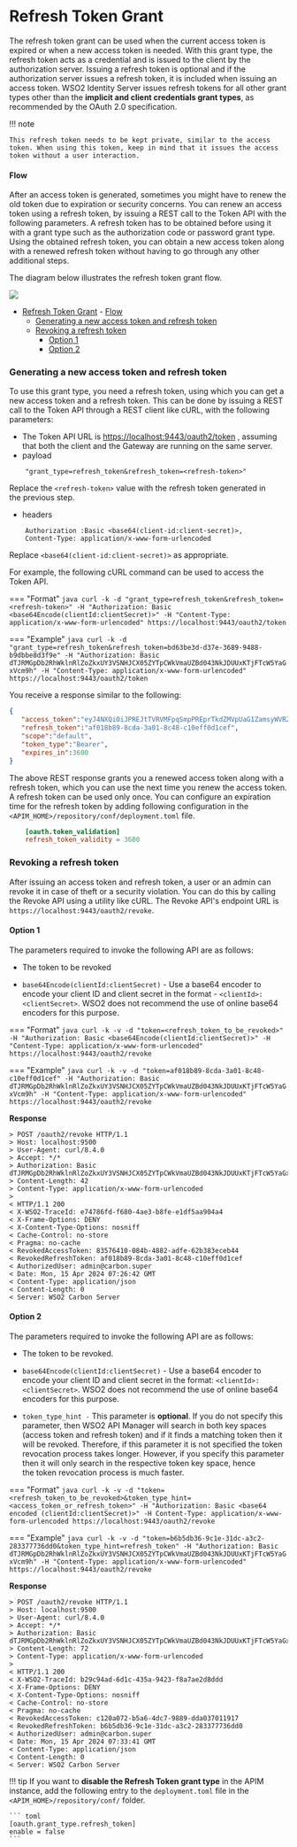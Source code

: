 # Refresh Token Grant

The refresh token grant can be used when the current access token is expired or when a new access token is needed. With this grant type, the refresh token acts as a credential and is issued to the client by the authorization server. Issuing a refresh token is optional and if the authorization server issues a refresh token, it is included when issuing an access token. WSO2 Identity Server issues refresh tokens for all other grant types other than the **implicit and client credentials grant types**, as recommended by the OAuth 2.0 specification.

!!! note
    
    This refresh token needs to be kept private, similar to the access token. When using this token, keep in mind that it issues the access token without a user interaction.

#### Flow

After an access token is generated, sometimes you might have to renew the old token due to expiration or security concerns. You can renew an access token using a refresh token, by issuing a REST call to the Token API with the following parameters.
A refresh token has to be obtained before using it with a grant type such as the authorization code or password grant type. Using the obtained refresh token, you can obtain a new access token along with a renewed refresh token without having to go through any other additional steps.

The diagram below illustrates the refresh token grant flow.

![]({{base_path}}/assets/img/learn/oauth-refresh-token-diagram.png)

- [Refresh Token Grant](#refresh-token-grant)
      - [Flow](#flow)
    - [Generating a new access token and refresh token](#generating-a-new-access-token-and-refresh-token)
    - [Revoking a refresh token](#revoking-a-refresh-token)
      - [Option 1](#option-1)
      - [Option 2](#option-2)

### Generating a new access token and refresh token

To use this grant type, you need a refresh token, using which you can get a new access token and a refresh token. This can be done by issuing a REST call to the Token API through a REST client like cURL, with the following parameters:

-   The Token API URL is [https://localhost:9443/oauth2/token](https://localhost:9443/oauth2/token) , assuming that both the client and the Gateway are running on the same server.
-   payload 
```
    "grant_type=refresh_token&refresh_token=<refresh-token>"
``` 
Replace the `<refresh-token>` value with the refresh token generated in the previous step.
-   headers 
```
    Authorization :Basic <base64(client-id:client-secret)>, 
    Content-Type: application/x-www-form-urlencoded
``` 
Replace `<base64(client-id:client-secret)>` as appropriate.

For example, the following cURL command can be used to access the Token API.

=== "Format"
    ``` java
    curl -k -d "grant_type=refresh_token&refresh_token=<refresh-token>" -H "Authorization: Basic <base64Encode(clientId:clientSecret)>" -H "Content-Type: application/x-www-form-urlencoded" https://localhost:9443/oauth2/token
    ```

=== "Example"
    ``` java
    curl -k -d "grant_type=refresh_token&refresh_token=bd63be3d-d37e-3689-9488-b9dbbe8d3f9e" -H "Authorization: Basic dTJRMGpDb2RhWklnRlZoZkxUY3VSNHJCX05ZYTpCWkVmaUZBd043NkJDUUxKTjFTcW5YaGxVcm9h" -H "Content-Type: application/x-www-form-urlencoded" https://localhost:9443/oauth2/token
    ```

You receive a response similar to the following:

``` json
{
   "access_token":"eyJ4NXQiOiJPREJtTVRVMFpqSmpPREprTkdZMVpUaG1ZamsyWVRZek56UmpZekl6TVRCbFlqRTBNV0prWTJJeE5qZzNPRGRqWVdRNVpXWmhOV0kwTkRBM1pqTTROUSIsImtpZCI6Ik9EQm1NVFUwWmpKak9ESmtOR1kxWlRobVlqazJZVFl6TnpSall6SXpNVEJsWWpFME1XSmtZMkl4TmpnM09EZGpZV1E1WldaaE5XSTBOREEzWmpNNE5RX1JTMjU2IiwidHlwIjoiYXQrand0IiwiYWxnIjoiUlMyNTYifQ.eyJzdWIiOiI5Zjg1MGViNi04NGQ0LTQwZDItYmRhNi04ZWJmYWI2YTUxMWIiLCJhdXQiOiJBUFBMSUNBVElPTl9VU0VSIiwiYXVkIjoidTJRMGpDb2RhWklnRlZoZkxUY3VSNHJCX05ZYSIsIm5iZiI6MTcxMzE2Mjc4NCwiYXpwIjoidTJRMGpDb2RhWklnRlZoZkxUY3VSNHJCX05ZYSIsInNjb3BlIjoiZGVmYXVsdCIsImlzcyI6Imh0dHBzOi8vbG9jYWxob3N0Ojk1MDAvb2F1dGgyL3Rva2VuIiwiZXhwIjoxNzEzMTY2Mzg0LCJpYXQiOjE3MTMxNjI3ODQsImp0aSI6IjgzNTc2NDEwLTA4NGItNDg4Mi1hZGZlLTYyYjM4M2VjZWI0NCIsImNsaWVudF9pZCI6InUyUTBqQ29kYVpJZ0ZWaGZMVGN1UjRyQl9OWWEifQ.vg_YgUfGWqy6z_LFfJAv0MZtRax09b9MHtA-RA4OKkUISnqcgJiqcP7X4K2NE0sLiL7v3mihBS-gLRb6lH7L2b4nCWwAVD0XR3PVviEBfzeGgse2QTbx_kc7gP10UfqrqBg0-Cj4SHW4XXGXcHytg6n-txJmZwtPNnA3RZSPcIIJbna3iPtfndqLbAJntP45vL-ug_tUKfuW6pKlKcU5yTkEfeajNCr1miRcg4jEfG_fG_iVTYXo9hdR5yeW8l5iU4bDrd9M9UKXpyCsfszlGEBK71qCm2mq2HZOOxn1Cpx2JE6ekfVF85Y_amB-56wsh8HXj22FaZCgU-bCgpmWzw",
   "refresh_token":"af018b89-8cda-3a01-8c48-c10eff0d1cef",
   "scope":"default",
   "token_type":"Bearer",
   "expires_in":3600
}
```

The above REST response grants you a renewed access token along with a refresh token, which you can use the next time you renew the access token. A refresh token can be used only once. You can configure an expiration time for the refresh token by adding following configuration in the `<APIM_HOME>/repository/conf/deployment.toml` file.

``` toml
    [oauth.token_validation]
    refresh_token_validity = 3600
```

### Revoking a refresh token

After issuing an access token and refresh token, a user or an admin can revoke it in case of theft or a security violation. You can do this by calling the Revoke API using a utility like cURL. The Revoke API's endpoint URL is `https://localhost:9443/oauth2/revoke`.

#### Option 1

The parameters required to invoke the following API are as follows:

- The token to be revoked

- <code>base64Encode(clientId:clientSecret)</code> - Use a base64 encoder to encode your client ID and client secret in the format - `<clientId>:<clientSecret>`. WSO2 does not recommend the use of online base64 encoders for this purpose.

=== "Format"
    ``` java
    curl -k -v -d "token=<refresh_token_to_be_revoked>" -H "Authorization: Basic <base64Encode(clientId:clientSecret)>" -H "Content-Type: application/x-www-form-urlencoded" https://localhost:9443/oauth2/revoke
    ```

=== "Example"
    ``` java
    curl -k -v -d "token=af018b89-8cda-3a01-8c48-c10eff0d1cef" -H "Authorization: Basic dTJRMGpDb2RhWklnRlZoZkxUY3VSNHJCX05ZYTpCWkVmaUZBd043NkJDUUxKTjFTcW5YaGxVcm9h" -H "Content-Type: application/x-www-form-urlencoded" https://localhost:9443/oauth2/revoke
    ```

**Response**

```
> POST /oauth2/revoke HTTP/1.1
> Host: localhost:9500
> User-Agent: curl/8.4.0
> Accept: */*
> Authorization: Basic dTJRMGpDb2RhWklnRlZoZkxUY3VSNHJCX05ZYTpCWkVmaUZBd043NkJDUUxKTjFTcW5YaGxVcm9h
> Content-Length: 42
> Content-Type: application/x-www-form-urlencoded
>
< HTTP/1.1 200
< X-WSO2-TraceId: e74786fd-f680-4ae3-b8fe-e1df5aa904a4
< X-Frame-Options: DENY
< X-Content-Type-Options: nosniff
< Cache-Control: no-store
< Pragma: no-cache
< RevokedAccessToken: 83576410-084b-4882-adfe-62b383eceb44
< RevokedRefreshToken: af018b89-8cda-3a01-8c48-c10eff0d1cef
< AuthorizedUser: admin@carbon.super
< Date: Mon, 15 Apr 2024 07:26:42 GMT
< Content-Type: application/json
< Content-Length: 0
< Server: WSO2 Carbon Server
```

#### Option 2

The parameters required to invoke the following API are as follows:

- The token to be revoked.

- `base64Encode(clientId:clientSecret)` - Use a base64 encoder to encode your client ID and client secret in the format: `<clientId>:<clientSecret>`. WSO2 does not recommend the use of online base64 encoders for this purpose.

- `token_type_hint -` This parameter is **optional**. If you do not specify this parameter, then WSO2 API Manager will search in both key spaces (access token and refresh token) and if it finds a matching token then it will be revoked. Therefore, if this parameter it is not specified the token revocation process takes longer. However, if you specify this parameter then it will only search in the respective token key space, hence the token revocation process is much faster.

=== "Format"
    ``` java
    curl -k -v -d "token=<refresh_token_to_be_revoked>&token_type_hint=<access_token_or_refresh_token>" -H "Authorization: Basic <base64 encoded (clientId:clientSecret)>" -H Content-Type: application/x-www-form-urlencoded https://localhost:9443/oauth2/revoke
    ```

=== "Example"
    ``` java
    curl -k -v -d "token=b6b5db36-9c1e-31dc-a3c2-283377736dd0&token_type_hint=refresh_token" -H "Authorization: Basic dTJRMGpDb2RhWklnRlZoZkxUY3VSNHJCX05ZYTpCWkVmaUZBd043NkJDUUxKTjFTcW5YaGxVcm9h" -H "Content-Type: application/x-www-form-urlencoded" https://localhost:9443/oauth2/revoke
    ```

**Response**

```
> POST /oauth2/revoke HTTP/1.1
> Host: localhost:9500
> User-Agent: curl/8.4.0
> Accept: */*
> Authorization: Basic dTJRMGpDb2RhWklnRlZoZkxUY3VSNHJCX05ZYTpCWkVmaUZBd043NkJDUUxKTjFTcW5YaGxVcm9h
> Content-Length: 72
> Content-Type: application/x-www-form-urlencoded
>
< HTTP/1.1 200
< X-WSO2-TraceId: b29c94ad-6d1c-435a-9423-f8a7ae2d8ddd
< X-Frame-Options: DENY
< X-Content-Type-Options: nosniff
< Cache-Control: no-store
< Pragma: no-cache
< RevokedAccessToken: c120a072-b5a6-4dc7-9889-dda037011917
< RevokedRefreshToken: b6b5db36-9c1e-31dc-a3c2-283377736dd0
< AuthorizedUser: admin@carbon.super
< Date: Mon, 15 Apr 2024 07:33:41 GMT
< Content-Type: application/json
< Content-Length: 0
< Server: WSO2 Carbon Server
```

!!! tip
    If you want to **disable the Refresh Token grant type** in the APIM instance, add the following entry to the `deployment.toml` file in the `<APIM_HOME>/repository/conf/` folder.

    ``` toml
    [oauth.grant_type.refresh_token]
    enable = false
    ```
